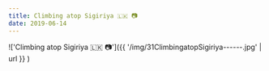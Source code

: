 ```yaml
---
title: Climbing atop Sigiriya 🇱🇰 📷
date: 2019-06-14
---
```


!['Climbing atop Sigiriya 🇱🇰 📷']({{ '/img/31ClimbingatopSigiriya------.jpg' | url }} )